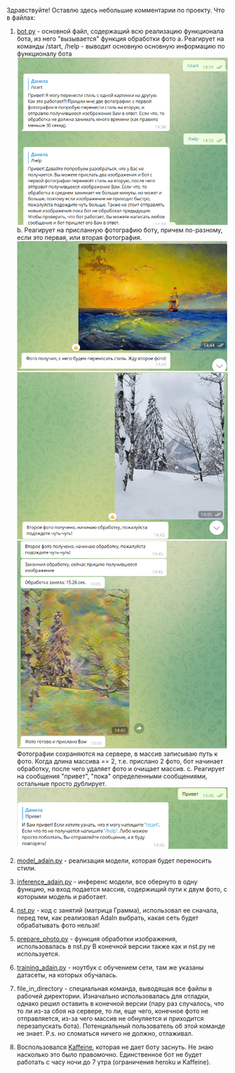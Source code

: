 Здравствуйте! Оставлю здесь небольшие комментарии по проекту.
Что в файлах:
1. [bot.py](https://github.com/wLeem/style_transfer_telegram_bot/blob/main/telegram_bot/bot.py) - основной файл, содержащий всю реализацию функционала бота, из него "вызывается" функция обработки фото
	а. Реагирует на команды /start, /help - выводит основную основную информацию по функционалу бота
	   ![image](https://github.com/wLeem/style_transfer_telegram_bot/blob/main/report/img1.png)
	b. Реагирует на присланную фотографию боту, причем по-разному, если это первая, или вторая фотография.
	   ![image](https://github.com/wLeem/style_transfer_telegram_bot/blob/main/report/img2.png)
	   ![image](https://github.com/wLeem/style_transfer_telegram_bot/blob/main/report/img3.png)
	   ![image](https://github.com/wLeem/style_transfer_telegram_bot/blob/main/report/img4.png)
	   Фотографии сохраняются на сервере, в массив записываю
	   путь к фото. Когда длина массива == 2, т.е. прислано 2 фото, бот начинает обработку, после чего удаляет фото и очищает массив.
	с. Реагирует на сообщения "привет", "пока" определенными сообщениями, остальные просто дублирует.
	   ![image](https://github.com/wLeem/style_transfer_telegram_bot/blob/main/report/img5.png)

2. [model_adain.py](https://github.com/wLeem/style_transfer_telegram_bot/blob/main/telegram_bot/model_adain.py) - реализация модели, которая будет переносить стили.

3. [inference_adain.py](https://github.com/wLeem/style_transfer_telegram_bot/blob/main/telegram_bot/inference_adain.py) - инференс модели, все обернуто в одну функцию, на вход подается массив, содержищий пути к двум
			фото, с которыми модель и работает.

4. [nst.py](https://github.com/wLeem/style_transfer_telegram_bot/blob/main/telegram_bot/nst.py) - код с занятий  (матрица Грамма), использовал ее сначала, перед тем, как реализовал AdaIn
	    выбрать, какая сеть будет обрабатывать фото нельзя!

5. [prepare_photo.py](https://github.com/wLeem/style_transfer_telegram_bot/blob/main/telegram_bot/prepare_photo.py) - функция обработки изображения, использовалась в nst.py
		      В конечной версии также как и nst.py не используется.

6. [training_adain.py](https://github.com/wLeem/style_transfer_telegram_bot/blob/main/training/training_adain.ipynb) - 
	ноутбук с обучением сети, там же указаны датасеты, на которых обучалась.

7. file_in_directory - специальная команда, выводящая все файлы в рабочей директории. Изначально использовалась для отладки, однако
		       решил оставить в конечной версии (пару раз случалось, что то ли из-за сбоя на сервере,
		       то ли, еще чего, конечное фото не отправляется, из-за чего массив не обнуляется и приходится перезапускать бота).
		       Потенциальный пользователь об этой команде не знает.
		       P.s. но сломаться ничего не должно, отлаживал.

8. Воспользовался [Kaffeine](https://kaffeine.herokuapp.com/#!), которая не дает боту заснуть. Не знаю насколько это было правомочно. Единственное бот не будет работать с часу ночи
	до 7 утра (ограничения heroku и Kaffeine).